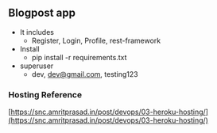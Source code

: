 ## Blogpost app
* It includes
    * Register, Login, Profile, rest-framework 
* Install
    * pip install -r requirements.txt
* superuser
    * dev, dev@gmail.com, testing123


### Hosting Reference
[https://snc.amritprasad.in/post/devops/03-heroku-hosting/](https://snc.amritprasad.in/post/devops/03-heroku-hosting/)
